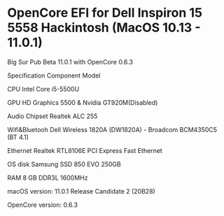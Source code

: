 # OpenCore EFI for Dell Inspiron 15 5558 Hackintosh (MacOS 10.13 - 11.0.1)
Big Sur Pub Beta 11.0.1 with OpenCore 0.6.3

Specification
Component	Model

CPU	Intel Core i5-5500U

GPU HD Graphics 5500 & Nvidia GT920M(Disabled)

Audio Chipset Realtek ALC 255

Wifi&Bluetooh Dell Wireless 1820A (DW1820A) - Broadcom BCM4350C5 (BT 4.1)

Ethernet Realtek RTL8106E PCI Express Fast Ethernet 

OS disk Samsung SSD 850 EVO 250GB

RAM 8 GB DDR3L 1600MHz

macOS version: 11.0.1 Release Candidate 2 (20B28)

OpenCore version: 0.6.3


